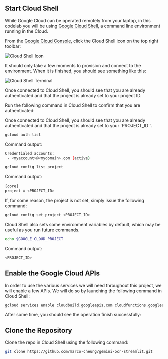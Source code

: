 ## Start Cloud Shell

While Google Cloud can be operated remotely from your laptop, in this codelab you will be using [Google Cloud Shell](https://cloud.google.com/cloud-shell/), a command line environment running in the Cloud.

From the [Google Cloud Console](https://console.cloud.google.com/), click the Cloud Shell icon on the top right toolbar:

![Cloud Shell Icon](https://storage.googleapis.com/github-repo/assets/cloud_shell_icon.png "Cloud Shell Icon")

It should only take a few moments to provision and connect to the environment. When it is finished, you should see something like this:

![Cloud Shell Terminal](https://storage.googleapis.com/github-repo/assets/cloud_shell_terminal.png "Cloud Shell Terminal")

Once connected to Cloud Shell, you should see that you are already authenticated and that the project is already set to your project ID.

Run the following command in Cloud Shell to confirm that you are authenticated:

Once connected to Cloud Shell, you should see that you are already authenticated and that the project is already set to your `PROJECT_ID``.

```bash
gcloud auth list
```

Command output:

```bash
Credentialed accounts:
 - <myaccount>@<mydomain>.com (active)
```

```bash
gcloud config list project
```

Command output:

```bash
[core]
project = <PROJECT_ID>
```

If, for some reason, the project is not set, simply issue the following command:

```bash
gcloud config set project <PROJECT_ID>
```

Cloud Shell also sets some environment variables by default, which may be useful as you run future commands.

```bash
echo $GOOGLE_CLOUD_PROJECT
```

Command output:

```bash
<PROJECT_ID>
```

## Enable the Google Cloud APIs

In order to use the various services we will need throughout this project, we will enable a few APIs. We will do so by launching the following command in Cloud Shell:

```bash
gcloud services enable cloudbuild.googleapis.com cloudfunctions.googleapis.com run.googleapis.com logging.googleapis.com storage-component.googleapis.com aiplatform.googleapis.com
```

After some time, you should see the operation finish successfully:


## Clone the Repository

Clone the repo in Cloud Shell using the following command:

```bash
git clone https://github.com/marco-cheung/gemini-ocr-streamlit.git
```